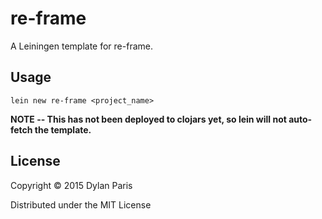 # re-frame

A Leiningen template for re-frame.

## Usage

`lein new re-frame <project_name>`

**NOTE -- This has not been deployed to clojars yet, so lein will not auto-fetch the template.**

## License

Copyright © 2015 Dylan Paris

Distributed under the MIT License
